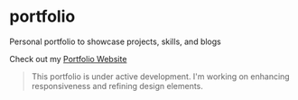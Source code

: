 # portfolio
Personal portfolio to showcase projects, skills, and blogs

Check out my [Portfolio Website](https://transcendent-pudding-262450.netlify.app/)

> This portfolio is under active development. I'm working on enhancing responsiveness and refining design elements.
